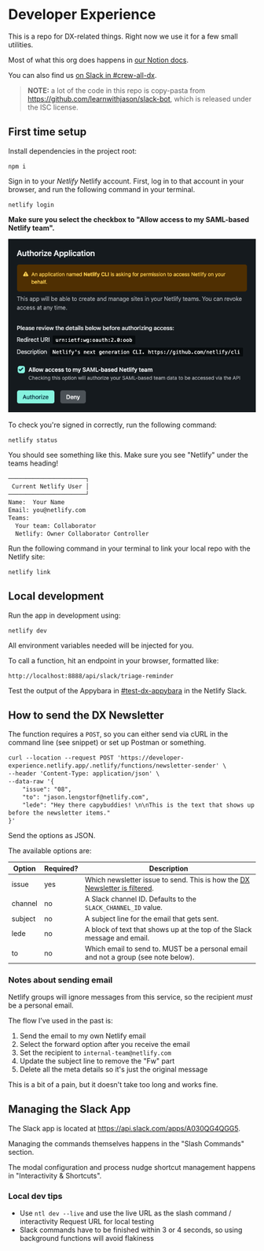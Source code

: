 # Developer Experience

This is a repo for DX-related things. Right now we use it for a few small utilities.

Most of what this org does happens in
[our Notion docs](https://www.notion.so/netlify/About-DX-Netlify-876ff549e02646b7b4d889e025ec7768).

You can also find us [on Slack in #crew-all-dx](https://netlify.slack.com/archives/CCC1HDWQY).

> **NOTE:** a lot of the code in this repo is copy-pasta from https://github.com/learnwithjason/slack-bot, which is
> released under the ISC license.

## First time setup

Install dependencies in the project root:

```
npm i
```

Sign in to your _Netlify_ Netlify account. First, log in to that account in your browser, and run the following command
in your terminal.

```
netlify login
```

**Make sure you select the checkbox to "Allow access to my SAML-based Netlify team".**

![Screenshot of the Netlify auth screen showing the SAML checkbox checked](netlify_login_screenshot.png)

To check you're signed in correctly, run the following command:

```
netlify status
```

You should see something like this. Make sure you see "Netlify" under the teams heading!

```
──────────────────────┐
 Current Netlify User │
──────────────────────┘
Name:  Your Name
Email: you@netlify.com
Teams:
  Your team: Collaborator
  Netlify: Owner Collaborator Controller
```

Run the following command in your terminal to link your local repo with the Netlify site:

```
netlify link
```

## Local development

Run the app in development using:

```
netlify dev
```

All environment variables needed will be injected for you.

To call a function, hit an endpoint in your browser, formatted like:

```
http://localhost:8888/api/slack/triage-reminder
```

Test the output of the Appybara in [#test-dx-appybara](https://app.slack.com/client/T02UKDKNA/C04C21ZNFEC) in the
Netlify Slack.

## How to send the DX Newsletter

The function requires a `POST`, so you can either send via cURL in the command line (see snippet) or set up Postman or something.

```shell
curl --location --request POST 'https://developer-experience.netlify.app/.netlify/functions/newsletter-sender' \
--header 'Content-Type: application/json' \
--data-raw '{
    "issue": "08",
    "to": "jason.lengstorf@netlify.com",
    "lede": "Hey there capybuddies! \n\nThis is the text that shows up before the newsletter items."
}'
```

Send the options as JSON.

The available options are:

Option | Required? | Description
------ | --------- | -----------
issue  | yes       | Which newsletter issue to send. This is how the [DX Newsletter is filtered](https://www.notion.so/netlify/cdd79d3f92d146b7bfa12a170feb9ca7?v=33433890fa6c43fabbf2273677f688c8).
channel | no       | A Slack channel ID. Defaults to the `SLACK_CHANNEL_ID` value.
subject | no       | A subject line for the email that gets sent.
lede    | no       | A block of text that shows up at the top of the Slack message and email.
to      | no       | Which email to send to. MUST be a personal email and not a group (see note below).

### Notes about sending email

Netlify groups will ignore messages from this service, so the recipient _must_ be a personal email.

The flow I’ve used in the past is:

1. Send the email to my own Netlify email
2. Select the forward option after you receive the email
3. Set the recipient to `internal-team@netlify.com`
4. Update the subject line to remove the "Fw" part
5. Delete all the meta details so it's just the original message

This is a bit of a pain, but it doesn't take too long and works fine.

## Managing the Slack App

The Slack app is located at https://api.slack.com/apps/A030QG4QGG5.

Managing the commands themselves happens in the "Slash Commands" section.

The modal configuration and process nudge shortcut management happens in "Interactivity & Shortcuts".

### Local dev tips

- Use `ntl dev --live` and use the live URL as the slash command / interactivity Request URL for local testing
- Slack commands have to be finished within 3 or 4 seconds, so using background functions will avoid flakiness

